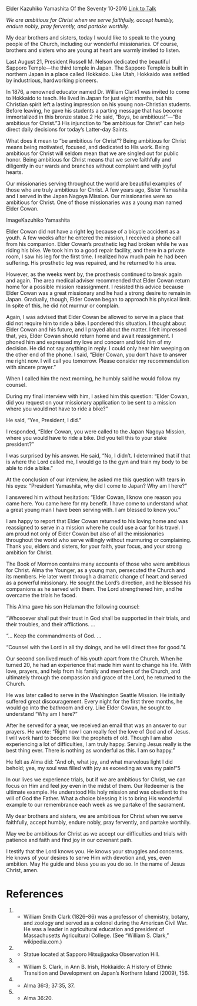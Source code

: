 Elder Kazuhiko Yamashita
Of the Seventy
10-2016
[Link to Talk](https://www.churchofjesuschrist.org/study/general-conference/2016/10/be-ambitious-for-christ?lang=eng)

_We are ambitious for Christ when we serve faithfully, accept humbly, endure nobly, pray fervently, and partake worthily._

My dear brothers and sisters, today I would like to speak to the young people of the Church, including our wonderful missionaries. Of course, brothers and sisters who are young at heart are warmly invited to listen.

Last August 21, President Russell M. Nelson dedicated the beautiful Sapporo Temple—the third temple in Japan. The Sapporo Temple is built in northern Japan in a place called Hokkaido. Like Utah, Hokkaido was settled by industrious, hardworking pioneers.

In 1876, a renowned educator named Dr. William Clark1 was invited to come to Hokkaido to teach. He lived in Japan for just eight months, but his Christian spirit left a lasting impression on his young non-Christian students. Before leaving, he gave his students a parting message that has become immortalized in this bronze statue.2 He said, “Boys, be ambitious!”—“Be ambitious for Christ.”3 His injunction to “be ambitious for Christ” can help direct daily decisions for today’s Latter-day Saints.



What does it mean to “be ambitious for Christ”? Being ambitious for Christ means being motivated, focused, and dedicated to His work. Being ambitious for Christ will seldom mean that we are singled out for public honor. Being ambitious for Christ means that we serve faithfully and diligently in our wards and branches without complaint and with joyful hearts.

Our missionaries serving throughout the world are beautiful examples of those who are truly ambitious for Christ. A few years ago, Sister Yamashita and I served in the Japan Nagoya Mission. Our missionaries were so ambitious for Christ. One of those missionaries was a young man named Elder Cowan.

  ImageKazuhiko Yamashita

Elder Cowan did not have a right leg because of a bicycle accident as a youth. A few weeks after he entered the mission, I received a phone call from his companion. Elder Cowan’s prosthetic leg had broken while he was riding his bike. We took him to a good repair facility, and there in a private room, I saw his leg for the first time. I realized how much pain he had been suffering. His prosthetic leg was repaired, and he returned to his area.

However, as the weeks went by, the prosthesis continued to break again and again. The area medical adviser recommended that Elder Cowan return home for a possible mission reassignment. I resisted this advice because Elder Cowan was a great missionary and he had a strong desire to remain in Japan. Gradually, though, Elder Cowan began to approach his physical limit. In spite of this, he did not murmur or complain.

Again, I was advised that Elder Cowan be allowed to serve in a place that did not require him to ride a bike. I pondered this situation. I thought about Elder Cowan and his future, and I prayed about the matter. I felt impressed that, yes, Elder Cowan should return home and await reassignment. I phoned him and expressed my love and concern and told him of my decision. He did not say anything in reply. I could only hear him weeping on the other end of the phone. I said, “Elder Cowan, you don’t have to answer me right now. I will call you tomorrow. Please consider my recommendation with sincere prayer.”

When I called him the next morning, he humbly said he would follow my counsel.



During my final interview with him, I asked him this question: “Elder Cowan, did you request on your missionary application to be sent to a mission where you would not have to ride a bike?”

He said, “Yes, President, I did.”

I responded, “Elder Cowan, you were called to the Japan Nagoya Mission, where you would have to ride a bike. Did you tell this to your stake president?”

I was surprised by his answer. He said, “No, I didn’t. I determined that if that is where the Lord called me, I would go to the gym and train my body to be able to ride a bike.”

At the conclusion of our interview, he asked me this question with tears in his eyes: “President Yamashita, why did I come to Japan? Why am I here?”

I answered him without hesitation: “Elder Cowan, I know one reason you came here. You came here for my benefit. I have come to understand what a great young man I have been serving with. I am blessed to know you.”

I am happy to report that Elder Cowan returned to his loving home and was reassigned to serve in a mission where he could use a car for his travel. I am proud not only of Elder Cowan but also of all the missionaries throughout the world who serve willingly without murmuring or complaining. Thank you, elders and sisters, for your faith, your focus, and your strong ambition for Christ.

The Book of Mormon contains many accounts of those who were ambitious for Christ. Alma the Younger, as a young man, persecuted the Church and its members. He later went through a dramatic change of heart and served as a powerful missionary. He sought the Lord’s direction, and he blessed his companions as he served with them. The Lord strengthened him, and he overcame the trials he faced.

This Alma gave his son Helaman the following counsel:

“Whosoever shall put their trust in God shall be supported in their trials, and their troubles, and their afflictions. …

“… Keep the commandments of God. …

“Counsel with the Lord in all thy doings, and he will direct thee for good.”4

Our second son lived much of his youth apart from the Church. When he turned 20, he had an experience that made him want to change his life. With love, prayers, and help from his family and members of the Church, and ultimately through the compassion and grace of the Lord, he returned to the Church.

He was later called to serve in the Washington Seattle Mission. He initially suffered great discouragement. Every night for the first three months, he would go into the bathroom and cry. Like Elder Cowan, he sought to understand “Why am I here?”

After he served for a year, we received an email that was an answer to our prayers. He wrote: “Right now I can really feel the love of God and of Jesus. I will work hard to become like the prophets of old. Though I am also experiencing a lot of difficulties, I am truly happy. Serving Jesus really is the best thing ever. There is nothing as wonderful as this. I am so happy.”

He felt as Alma did: “And oh, what joy, and what marvelous light I did behold; yea, my soul was filled with joy as exceeding as was my pain!”5

In our lives we experience trials, but if we are ambitious for Christ, we can focus on Him and feel joy even in the midst of them. Our Redeemer is the ultimate example. He understood His holy mission and was obedient to the will of God the Father. What a choice blessing it is to bring His wonderful example to our remembrance each week as we partake of the sacrament.

My dear brothers and sisters, we are ambitious for Christ when we serve faithfully, accept humbly, endure nobly, pray fervently, and partake worthily.

May we be ambitious for Christ as we accept our difficulties and trials with patience and faith and find joy in our covenant path.

I testify that the Lord knows you. He knows your struggles and concerns. He knows of your desires to serve Him with devotion and, yes, even ambition. May He guide and bless you as you do so. In the name of Jesus Christ, amen.

# References
1. - William Smith Clark (1826–86) was a professor of chemistry, botany, and zoology and served as a colonel during the American Civil War. He was a leader in agricultural education and president of Massachusetts Agricultural College. (See “William S. Clark,” wikipedia.com.)
2. - Statue located at Sapporo Hitsujigaoka Observation Hill.
3. - William S. Clark, in Ann B. Irish, Hokkaido: A History of Ethnic Transition and Development on Japan’s Northern Island (2009), 156.
4. - Alma 36:3; 37:35, 37.
5. - Alma 36:20.